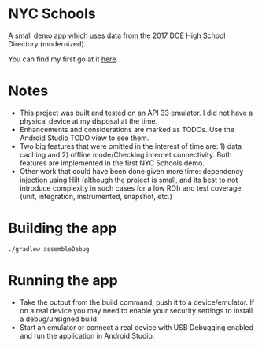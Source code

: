 # NYC Schools

A small demo app which uses data from the 2017 DOE High School Directory (modernized).

You can find my first go at it [here](https://github.com/bhidalgo/NYC-Schools).

# Notes
* This project was built and tested on an API 33 emulator. I did not have a physical device at my disposal at the time.
* Enhancements and considerations are marked as TODOs. Use the Android Studio TODO view to see them.
* Two big features that were omitted in the interest of time are: 1) data caching and 2) offline mode/Checking internet connectivity. Both features are implemented in the first NYC Schools demo.
* Other work that could have been done given more time: dependency injection using Hilt (although the project is small, and its best to not introduce complexity in such cases for a low ROI) and test coverage (unit, integration, instrumented, snapshot, etc.)

# Building the app
`./gradlew assembleDebug`

# Running the app
* Take the output from the build command, push it to a device/emulator. If on a real device you may need to enable your security settings to install a debug/unsigned build. 
* Start an emulator or connect a real device with USB Debugging enabled and run the application in Android Studio.
